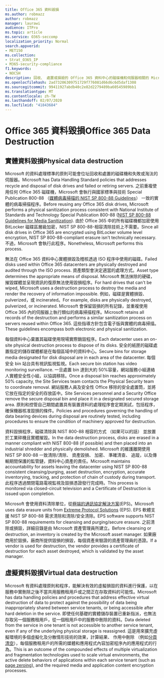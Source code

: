 ```yaml
---
title: Office 365 資料毀損
ms.author: robmazz
author: robmazz
manager: laurawi
audience: ITPro
ms.topic: article
ms.service: O365-seccomp
localization_priority: Normal
search.appverid:
- MET150
ms.collection:
- Strat_O365_IP
- M365-security-compliance
f1.keywords:
- NOCSH
description: 回收、 處置或損毀的 Office 365 資料中心的磁碟機和伺服器相關的 Microsoft 原則的概觀。
ms.openlocfilehash: 2ad73206309751729f776081d66d6c6d5daf1308
ms.sourcegitcommit: 99411927abdb40c2e82d2279489ba60545989bb1
ms.translationtype: MT
ms.contentlocale: zh-TW
ms.lasthandoff: 02/07/2020
ms.locfileid: "41843684"
---
```

# <a name="office-365-data-destruction"></a><span data-ttu-id="7e5ae-103">Office 365 資料毀損</span><span class="sxs-lookup"><span data-stu-id="7e5ae-103">Office 365 Data Destruction</span></span>

## <a name="physical-data-destruction"></a><span data-ttu-id="7e5ae-104">實體資料毀損</span><span class="sxs-lookup"><span data-stu-id="7e5ae-104">Physical data destruction</span></span>

<span data-ttu-id="7e5ae-105">Microsoft 的資料處理標準的原則可能會位址回收和處置的磁碟機和失敗或淘汰的伺服器。</span><span class="sxs-lookup"><span data-stu-id="7e5ae-105">Microsoft has Data Handling Standard policies that addresses recycle and disposal of disk drives and failed or retiring servers.</span></span> <span data-ttu-id="7e5ae-106">之前重複使用任何 Office 365 磁碟機，Microsoft 會執行與國家標準與技術 Special Publication 800-88 （[媒體病毒掃描的 NIST SP 800-88 Guidelines](https://nvlpubs.nist.gov/nistpubs/SpecialPublications/NIST.SP.800-88r1.pdf)） 一致的實體的病毒掃描程序。</span><span class="sxs-lookup"><span data-stu-id="7e5ae-106">Before reusing any Office 365 disk drives, Microsoft performs a physical sanitization process consistent with National Institute of Standards and Technology Special Publication 800-88 ([NIST SP 800-88 Guidelines for Media Sanitization](https://nvlpubs.nist.gov/nistpubs/SpecialPublications/NIST.SP.800-88r1.pdf)).</span></span> <span data-ttu-id="7e5ae-107">由於 Office 365 中的所有磁碟機都加密使用 BitLocker 磁碟區層級加密，NIST SP 800-88-相容清除技術上不需要。</span><span class="sxs-lookup"><span data-stu-id="7e5ae-107">Since all disk drives in Office 365 are encrypted using BitLocker volume level encryption, NIST SP 800-88-compliant erasure isn't technically necessary.</span></span> <span data-ttu-id="7e5ae-108">不過，Microsoft 會執行此程序。</span><span class="sxs-lookup"><span data-stu-id="7e5ae-108">Nonetheless, Microsoft performs this process.</span></span>

<span data-ttu-id="7e5ae-109">無法在 Office 365 資料中心實體損毀及稽核透過 ISO 程序中使用的磁碟。</span><span class="sxs-lookup"><span data-stu-id="7e5ae-109">Failed disks used within Office 365 datacenters are physically destroyed and audited through the ISO process.</span></span> <span data-ttu-id="7e5ae-110">資產類型會決定適當的處理方式。</span><span class="sxs-lookup"><span data-stu-id="7e5ae-110">Asset type determines the appropriate means of disposal.</span></span> <span data-ttu-id="7e5ae-111">Microsoft 無法抹除的硬碟，摧毀媒體並呈現資訊的復原無法使用毀損程序。</span><span class="sxs-lookup"><span data-stu-id="7e5ae-111">For hard drives that can't be wiped, Microsoft uses a destruction process to destroy the media and render the recovery of information impossible.</span></span> <span data-ttu-id="7e5ae-112">例如，磁碟是實體損毀、 pulverized，或 incinerated。</span><span class="sxs-lookup"><span data-stu-id="7e5ae-112">For example, disks are physically destroyed, pulverized, or incinerated.</span></span> <span data-ttu-id="7e5ae-113">Microsoft 會保留毀損的所有記錄，並重複使用 Office 365 內的伺服器上執行類似的病毒掃描程序。</span><span class="sxs-lookup"><span data-stu-id="7e5ae-113">Microsoft retains all records of the destruction and performs a similar sanitization process on servers reused within Office 365.</span></span> <span data-ttu-id="7e5ae-114">這些指導方針包含電子版與實體的病毒掃描。</span><span class="sxs-lookup"><span data-stu-id="7e5ae-114">These guidelines encompass both electronic and physical sanitization.</span></span>

<span data-ttu-id="7e5ae-115">每個資料中心棄置其磁碟使用現場實際銷毀程序。</span><span class="sxs-lookup"><span data-stu-id="7e5ae-115">Each datacenter uses an on-site physical destruction process to dispose of its disks.</span></span> <span data-ttu-id="7e5ae-116">安全的紙匣的磁碟處置指定的儲存媒體都是在每個區域中的資料中心。</span><span class="sxs-lookup"><span data-stu-id="7e5ae-116">Secure bins for storage media designated for disk disposal are in each area of the datacenter.</span></span> <span data-ttu-id="7e5ae-117">每個安全 bin 站台具有視訊監視監視。</span><span class="sxs-lookup"><span data-stu-id="7e5ae-117">Each secure bin station has video monitoring surveillance.</span></span> <span data-ttu-id="7e5ae-118">一旦處置 bin 達到大約 50%容量，網站服務小組連絡人實體安全性小組，以協調移除。</span><span class="sxs-lookup"><span data-stu-id="7e5ae-118">Once a disposal bin reaches approximately 50% capacity, the Site Services team contacts the Physical Security team to coordinate removal.</span></span> <span data-ttu-id="7e5ae-119">網站服務人員及安全性 Office 移除的安全處置筒，並將它放在指定的安全的存放區中。</span><span class="sxs-lookup"><span data-stu-id="7e5ae-119">Site Services personnel and a Security Office remove the secure disposal bin and place it in a designated secured storage area.</span></span> <span data-ttu-id="7e5ae-120">原則和控管自己期間處置具有裝置資料的處理程序會定期測試，包括程序，確保機器核准毀損的條件。</span><span class="sxs-lookup"><span data-stu-id="7e5ae-120">Policies and procedures governing the handling of data bearing devices during disposal are routinely tested, including procedures to ensure the condition of machinery approved for destruction.</span></span>

<span data-ttu-id="7e5ae-121">資料毀損程序，磁碟清除與 NIST 800-88 相容的方式 （如果可以的話） 並放置於工業碎機且實體摧毀。</span><span class="sxs-lookup"><span data-stu-id="7e5ae-121">In the data destruction process, disks are erased in a manner compliant with NIST 800-88 (if possible) and then placed into an industrial shredder and physically demolished.</span></span> <span data-ttu-id="7e5ae-122">Microsoft 的維護離開使用 NIST SP 800-88 一致清除/清除、 資產毀損、 加密、 準確清查、 追蹤，以及傳輸期間保護的監管鏈，資料中心資產的責任。</span><span class="sxs-lookup"><span data-stu-id="7e5ae-122">Microsoft maintains accountability for assets leaving the datacenter using NIST SP 800-88 consistent cleansing/purging, asset destruction, encryption, accurate inventorying, tracking, and protection of chain of custody during transport.</span></span> <span data-ttu-id="7e5ae-123">此程序透過關閉電路電視監視及毀損憑證發行完成時。</span><span class="sxs-lookup"><span data-stu-id="7e5ae-123">This process is monitored via closed-circuit television and a Certificate of Destruction is issued upon completion.</span></span>

<span data-ttu-id="7e5ae-124">Microsoft 會使用資料清除單位，從[極端的通訊協定解決方案](https://www.enterprisedataerasure.com/)(EPS)。</span><span class="sxs-lookup"><span data-stu-id="7e5ae-124">Microsoft uses data erasure units from [Extreme Protocol Solutions](https://www.enterprisedataerasure.com/) (EPS).</span></span> <span data-ttu-id="7e5ae-125">EPS 軟體支援 NIST SP 800-88 需求清除和清除/安全清除。</span><span class="sxs-lookup"><span data-stu-id="7e5ae-125">EPS software supports NIST SP 800-88 requirements for cleansing and purging/secure erasure.</span></span> <span data-ttu-id="7e5ae-126">之前清除或損毀，詳細目錄是由 Microsoft 資產管理員所建立。</span><span class="sxs-lookup"><span data-stu-id="7e5ae-126">Before cleansing or destruction, an inventory is created by the Microsoft asset manager.</span></span> <span data-ttu-id="7e5ae-127">如果廠商用於毀損，廠商所提供毀損的損毀，每個資產來驗證的資產管理員的憑證。</span><span class="sxs-lookup"><span data-stu-id="7e5ae-127">If a vendor is used for destruction, the vendor provides a certificate of destruction for each asset destroyed, which is validated by the asset manager.</span></span>

## <a name="virtual-data-destruction"></a><span data-ttu-id="7e5ae-128">虛擬資料毀損</span><span class="sxs-lookup"><span data-stu-id="7e5ae-128">Virtual data destruction</span></span>

<span data-ttu-id="7e5ae-129">Microsoft 有資料處理原則和程序，能解決有效的虛擬損毀的資料進行保護，以在服務中實刪除之後不當共用服務租用戶或之間正在存取資料的可能性。</span><span class="sxs-lookup"><span data-stu-id="7e5ae-129">Microsoft has data handling policies and procedures that address effective virtual destruction of data to protect against the possibility of data being inappropriately shared between service tenants, or being accessible after hard deletion in the service.</span></span> <span data-ttu-id="7e5ae-130">即使任何基礎的實體儲存裝置已重新指派，也無法存取另一個服務租用戶，從一個租用戶中的服務中刪除的資料。</span><span class="sxs-lookup"><span data-stu-id="7e5ae-130">Data deleted from the service in one tenant is not accessible to another service tenant, even if any of the underlying physical storage is reassigned.</span></span> <span data-ttu-id="7e5ae-131">這是用來擴充虛擬環境的多個虛擬化及分散情形技術的效果，計算結果、 作用中刪除 （例如[分頁清空](https://docs.microsoft.com/office365/securitycompliance/office-365-exchange-online-data-deletion#page-zeroing)），每個服務租用戶的所需的媒體和應用程式內容加密程序內的應用程式的行為。</span><span class="sxs-lookup"><span data-stu-id="7e5ae-131">This is an outcome of the compounded effects of multiple virtualization and fragmentation technologies used to scale virtual environments, the active delete behaviors of applications within each service tenant (such as [page zeroing](https://docs.microsoft.com/office365/securitycompliance/office-365-exchange-online-data-deletion#page-zeroing)), and the required media and application content encryption processes.</span></span>